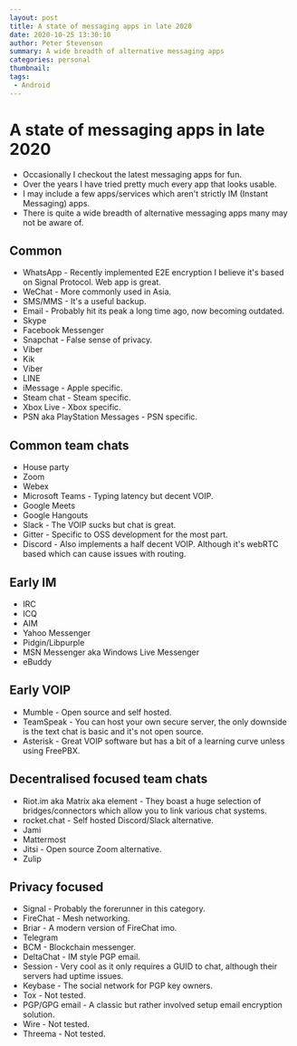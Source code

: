```yaml
---
layout: post
title: A state of messaging apps in late 2020
date: 2020-10-25 13:30:10
author: Peter Stevenson
summary: A wide breadth of alternative messaging apps
categories: personal
thumbnail:
tags:
 - Android
---
```


# A state of messaging apps in late 2020

* Occasionally I checkout the latest messaging apps for fun. 
* Over the years I have tried pretty much every app that looks usable.
* I may include a few apps/services which aren't strictly IM (Instant Messaging) apps.
* There is quite a wide breadth of alternative messaging apps many may not be aware of.

## Common

* WhatsApp - Recently implemented E2E encryption I believe it's based on Signal Protocol. Web app is great.
* WeChat - More commonly used in Asia.
* SMS/MMS - It's a useful backup.
* Email - Probably hit its peak a long time ago, now becoming outdated.
* Skype
* Facebook Messenger
* Snapchat - False sense of privacy.
* Viber
* Kik
* Viber
* LINE
* iMessage - Apple specific.
* Steam chat - Steam specific.
* Xbox Live - Xbox specific.
* PSN aka PlayStation Messages - PSN specific.

## Common team chats

* House party
* Zoom
* Webex
* Microsoft Teams - Typing latency but decent VOIP.
* Google Meets
* Google Hangouts
* Slack - The VOIP sucks but chat is great.
* Gitter - Specific to OSS development for the most part.
* Discord - Also implements a half decent VOIP. Although it's webRTC based which can cause issues with routing.

## Early IM

* IRC
* ICQ
* AIM
* Yahoo Messenger
* Pidgin/Libpurple
* MSN Messenger aka Windows Live Messenger
* eBuddy

## Early VOIP

* Mumble - Open source and self hosted.
* TeamSpeak - You can host your own secure server, the only downside is the text chat is basic and it's not open source.
* Asterisk - Great VOIP software but has a bit of a learning curve unless using FreePBX.

## Decentralised focused team chats

* Riot.im aka Matrix aka element - They boast a huge selection of bridges/connectors which allow you to link various chat systems.
* rocket.chat - Self hosted Discord/Slack alternative.
* Jami
* Mattermost
* Jitsi - Open source Zoom alternative.
* Zulip

## Privacy focused

* Signal - Probably the forerunner in this category.
* FireChat - Mesh networking.
* Briar - A modern version of FireChat imo.
* Telegram
* BCM - Blockchain messenger.
* DeltaChat - IM style PGP email.
* Session - Very cool as it only requires a GUID to chat, although their servers had uptime issues.
* Keybase - The social network for PGP key owners.
* Tox - Not tested.
* PGP/GPG email - A classic but rather involved setup email encryption solution.
* Wire - Not tested.
* Threema - Not tested.